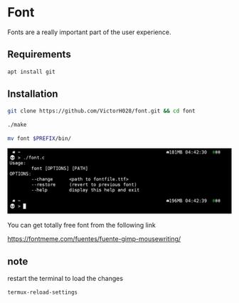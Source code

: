 # Font

Fonts are a really important part of the user experience.


## Requirements
```bash
apt install git 
```

## Installation
```bash
git clone https://github.com/VictorH028/font.git && cd font 
```

```bash
./make
```
```bash
mv font $PREFIX/bin/
```
![help menu preview](./img/font_img.jpg)


You can get totally free font from the following link

https://fontmeme.com/fuentes/fuente-gimp-mousewriting/

## note
restart the terminal to load the changes
```bash
termux-reload-settings
```
